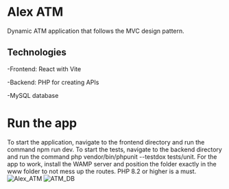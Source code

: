 # Alex ATM
Dynamic ATM application that follows the MVC design pattern. 
## Technologies
-Frontend: React with Vite

-Backend: PHP for creating APIs

-MySQL database
# Run the app
To start the application, navigate to the frontend directory and run the command npm run dev.
To start the tests, navigate to the backend directory and run the command php vendor/bin/phpunit --testdox tests/unit.
For the app to work, install the WAMP server and position the folder exactly in the www folder to not mess up the routes.
PHP 8.2 or higher is a must.
![Alex_ATM](https://github.com/user-attachments/assets/8719f0b3-1bff-4c13-a735-3c58003a215f)
![ATM_DB](https://github.com/user-attachments/assets/0faa7e9c-721f-4afb-a621-27422cd1db4f)




